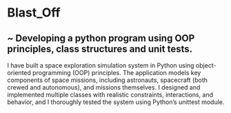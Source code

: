 # Blast_Off
~ Developing a python program using OOP principles, class structures and unit tests.
------------------------------------------------------------------------------------------------------------------------------------------------------------------------

I have built a space exploration simulation system in Python using object-oriented programming (OOP) principles. The application models key components of space missions, including astronauts, spacecraft (both crewed and autonomous), and missions themselves. I designed and implemented multiple classes with realistic constraints, interactions, and behavior, and I thoroughly tested the system using Python’s unittest module.
